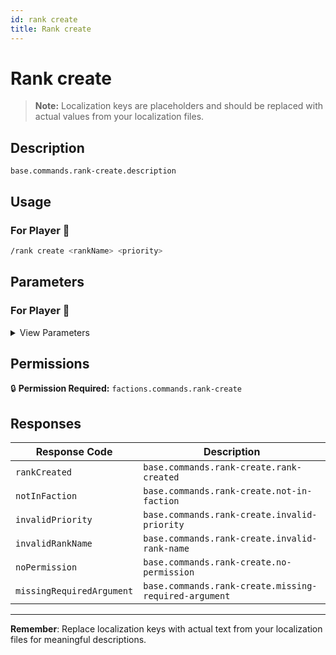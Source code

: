 ```yaml
---
id: rank create
title: Rank create
---
```


# Rank create

> **Note:** Localization keys are placeholders and should be replaced with actual values from your localization files.

## Description

`base.commands.rank-create.description`

## Usage

### For Player 👤

```bash
/rank create <rankName> <priority>
```

## Parameters

### For Player 👤

<details>
<summary>View Parameters</summary>

| Parameter | Type | Required | Description |
|-----------|------|----------|-------------|
| rankName | String | Yes | `base.commands.rank-create.arguments.rankName.description` |
| priority | Int | Yes | `base.commands.rank-create.arguments.priority.description` |

</details>

## Permissions

🔒 **Permission Required:** `factions.commands.rank-create`

## Responses

| Response Code             | Description                                         |
|---------------------------|-----------------------------------------------------|
| `rankCreated` | `base.commands.rank-create.rank-created` |
| `notInFaction` | `base.commands.rank-create.not-in-faction` |
| `invalidPriority` | `base.commands.rank-create.invalid-priority` |
| `invalidRankName` | `base.commands.rank-create.invalid-rank-name` |
| `noPermission` | `base.commands.rank-create.no-permission` |
| `missingRequiredArgument` | `base.commands.rank-create.missing-required-argument` |

---
**Remember**: Replace localization keys with actual text from your localization files for meaningful descriptions.
